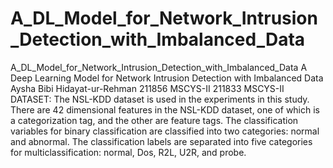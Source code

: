 # A_DL_Model_for_Network_Intrusion_Detection_with_Imbalanced_Data
A_DL_Model_for_Network_Intrusion_Detection_with_Imbalanced_Data
A Deep Learning Model for Network Intrusion Detection
with Imbalanced Data
Aysha Bibi Hidayat-ur-Rehman
211856 MSCYS-II 211833 MSCYS-II
DATASET:
The NSL-KDD dataset is used in the experiments in this study. There are 42 dimensional features 
in the NSL-KDD dataset, one of which is a categorization tag, and the other are feature tags. The 
classification variables for binary classification are classified into two categories: normal and 
abnormal. The classification labels are separated into five categories for multiclassification: 
normal, Dos, R2L, U2R, and probe.
